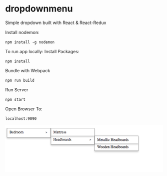 # dropdownmenu

Simple dropdown built with React & React-Redux

Install nodemon: 
```
npm install -g nodemon
```
To run app locally: 
 Install Packages: 
 ```
 npm install 
 ```
 Bundle with Webpack
 ```
 npm run build 
 ```
 Run Server
 ```
 npm start
 ```
 Open Browser To: 
 ``` 
 localhost:9090
 ```
 
![alt text](assets/Dropdown.png)
